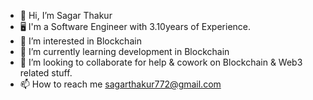 - 👋 Hi, I’m Sagar Thakur
- 🖥 I'm a Software Engineer with 3.10years of Experience.
- 👀 I’m interested in Blockchain
- 🌱 I’m currently learning development in Blockchain
- 💞️ I’m looking to collaborate for help & cowork on Blockchain & Web3 related stuff.
- 📫 How to reach me sagarthakur772@gmail.com

<!---
Sagyy/Sagyy is a ✨ special ✨ repository because its `README.md` (this file) appears on your GitHub profile.
You can click the Preview link to take a look at your changes.
--->
